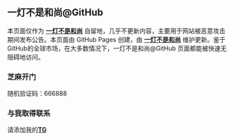 一灯不是和尚@GitHub
----------

本页面仅作为 [**一灯不是和尚**](https://iyideng.me) 自留地，几乎不更新内容，主要用于网站被恶意攻击期间发布公告。本页面由 GitHub Pages 创建，由 [**一灯不是和尚**](https://iyideng.me) 维护更新。鉴于GitHub的全球市场，在大多数情况下，一灯不是和尚@GitHub 页面都能被快速无阻碍地访问。

### 芝麻开门
随机验证码：666888

### 与我取得联系

请添加我的[**TG**](https://t.me/iyidengMe)
